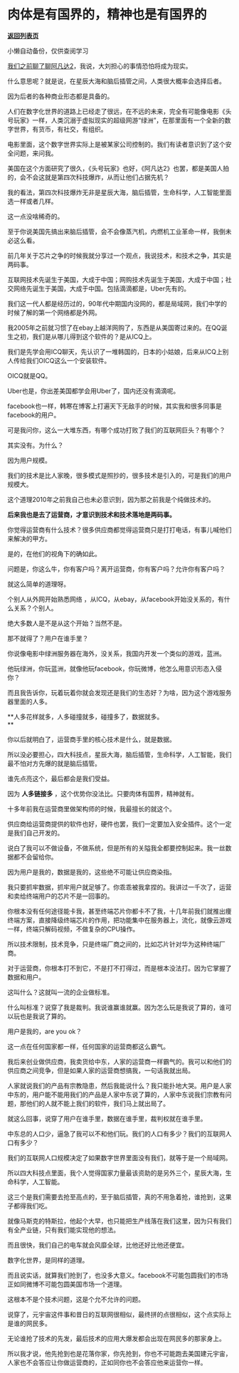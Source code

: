 # 肉体是有国界的，精神也是有国界的

[**返回列表页**](/gzh/记忆承载3)

小懒自动备份，仅供查阅学习

[我们之前聊了聊阿凡达2](http://mp.weixin.qq.com/s?__biz=MzU3NDc5Nzc0NQ==&mid=2247521495&idx=1&sn=637514d00be14b2d22f86dd3f5056456&chksm=fd2e3609ca59bf1f3b8db7b962f39248997584ee070e669d2890eb8a0eb9daacf6d87c7b6aa9&scene=21#wechat_redirect)，我说，大刘担心的事情恐怕将成为现实。  

什么意思呢？就是说，在星辰大海和脑后插管之间，人类很大概率会选择后者。  

因为后者的各种商业形态都是具备的。

人们在数字化世界的道路上已经走了很远，在不远的未来，完全有可能像电影《头号玩家》一样，人类沉溺于虚拟现实的超级网游“绿洲”，在那里面有一个全新的数字世界，有货币，有社交，有组织。

电影里面，这个数字世界实际上是被某家公司控制的。我们有读者意识到了这个安全问题，来问我。  

美国在这个方面研究了很久，《头号玩家》也好，《阿凡达2》也罢，都是美国人拍的，会不会这就是第四次科技爆炸，从而让他们占据先机？

我的看法，第四次科技爆炸无非是星辰大海，脑后插管，生命科学，人工智能里面选一样或者几样。

这一点没啥稀奇的。

至于你说美国先搞出来脑后插管，会不会像蒸汽机，内燃机工业革命一样，我倒未必这么看。  

前几年关于芯片之争的时候我就分享过一个观点，我说技术，和技术之争，其实是两码事。  

互联网技术先诞生于美国，大成于中国；网购技术先诞生于美国，大成于中国；社交网络先诞生于美国，大成于中国。包括滴滴都是，Uber先有的。  

我们这一代人都是经历过的，90年代中期国内没网的，都是局域网，我们中学的时候了解的第一个网络都是外网。

我2005年之前就习惯了在ebay上越洋网购了，东西是从美国寄过来的。在QQ诞生之初，我们是从哪儿得到这个软件的？是从ICQ上。  

我们是先学会用ICQ聊天，先认识了一堆韩国的，日本的小姑娘，后来从ICQ上别人传给我们OICQ这么一个安装软件。  

OICQ就是QQ。  

Uber也是，你出差美国都学会用Uber了，国内还没有滴滴呢。

facebook也一样，韩寒在博客上打遍天下无敌手的时候，其实我和很多同事是facebook的用户。

可是我问你，这么一大堆东西，有哪个成功打败了我们的互联网巨头？有哪个？  

其实没有。为什么？

因为用户规模。  

我们的技术是比人家晚，很多模式是照抄的，很多技术是引入的，可是我们的用户规模大。  

这个道理2010年之前我自己也未必意识到，因为那之前我是个纯做技术的。

 **后来我也是去了运营商，才意识到技术和技术落地是两码事。**

你觉得运营商有什么技术？很多供应商都觉得运营商只是打打电话，有事儿喊他们来解决的甲方。  

是的，在他们的视角下的确如此。

问题是，你这么牛，你有客户吗？离开运营商，你有客户吗？允许你有客户吗？

就这么简单的道理呀。  

个别人从外网开始熟悉网络 ，从ICQ，从ebay，从facebook开始没关系的，有什么关系？个别人。

绝大多数人是不是从这个开始？当然不是。  

那不就得了？用户在谁手里？  

你说像电影中绿洲服务器在海外，没关系，我国内开发一个类似的游戏，蓝洲。  

他玩绿洲，你玩蓝洲，就像他玩facebook，你玩微博，他怎么用意识形态入侵你？

而且我告诉你，玩着玩着你就会发现还是我们的生态好？为啥，因为这个游戏服务器里面的人多。  

 **人多花样就多，人多碰撞就多，碰撞多了，数据就多。  
**

你以后就明白了，运营商手里的核心技术是什么，就是数据。

所以没必要担心，四大科技点，星辰大海，脑后插管，生命科学，人工智能，我们最不怕对方先爆的就是脑后插管。

谁先点亮这个，最后都会是我们受益。  

因为 **人多链接多** ，这个优势你没法比。只要肉体有国界，精神就有。  

十多年前我在运营商里做架构师的时候，我最擅长的就这个。  

供应商给运营商提供的软件也好，硬件也罢，我们一定要加入安全插件。这个一定是我们自己开发的。  

说白了我可以不做设备，不做系统，但是所有的关隘我全都要控制起来。我一丝数据都不会留给你。  

因为用户是我的，数据是我的，这些绝不可能让供应商染指。  

我只要抓牢数据，抓牢用户就足够了。你乖乖被我拿捏的。我讲过一千次了，运营和卖给终端用户的芯片不是一回事的。  

你根本没有任何途径能卡我，甚至终端芯片你都卡不了我，十几年前我们就推出痩终端方案，直接降级终端芯片的作用，把功能集中在服务器上，流化，就像云游戏一样，终端只解码视频，不做复杂的CPU操作。

所以技术限制，技术竞争，只是终端厂商之间的，比如芯片针对华为这种终端厂商。  

对于运营商，你根本打不到它，不是打不打得过，而是根本没法打。因为它掌握了数据和用户。  

这叫什么？这就叫一流的企业做标准。  

什么叫标准？说穿了我是裁判。我说谁赢谁就赢。因为怎么玩是我说了算的，谁可以玩也是我说了算的。

用户是我的，are you ok？

这一点在任何国家都一样，任何国家的运营商都这么霸气。

我后来创业做供应商，我卖货给中东，人家的运营商一样霸气的。我可以和他们的供应商之间竞争，但是如果人家的运营商想搞我，一句话我就出局。

人家就说我们的产品有宗教隐患，然后我能说什么？我只能扑地大哭。用户是人家中东的，用户能不能用我们的产品是人家中东说了算的，人家中东说我们宗教有问题，那他们的人就不能上我们的软件，我们马上就出局了。

就这么回事，说穿了用户在谁手里，数据在谁手里，裁判权就在谁手里。  

中东总的人口少，逼急了我可以不和他们玩。我们的人口有多少？我们的互联网人口有多少？  

我们的互联网人口规模决定了如果数字世界里面没有我们，就等于是一个局域网。

所以四大科技点里面，我个人觉得国家力量最该资助的是另外三个，星辰大海，生命科学，人工智能。

这三个是我们需要去抢至高点的，至于脑后插管，真的不用急着抢，谁抢到，这果子都得我们吃。

就像马斯克的特斯拉，他起个大早，也只能把生产线落在我们这里，因为只有我们有全产业链，只有我们能实现他的想法。

而且很快，我们自己的电车就会风靡全球，比他还好比他还便宜。

数字化世界，是同样的道理。

而且说实话，就算我们抢到了，也没多大意义。facebook不可能包圆我们的市场正如同微博不可能包圆美国市场一个道理。

这根本不是个技术问题，这是个允不允许的问题。  

说穿了，元宇宙这件事和昔日的互联网很相似，最终拼的点很相似，这个点实际上是谁的网民多。  

无论谁抢了技术的先发，最后技术的应用大爆发都会出现在网民多的那家身上。  

所以我才说，他先抢到也是花落你家，你先抢到，你也不可能跑去美国建元宇宙，人家也不会答应让你做运营商的，正如同你也不会答应他来运营你一样。

